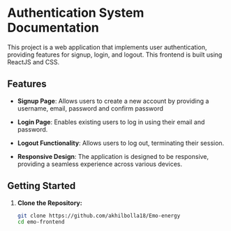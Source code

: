 # Authentication System Documentation

This project is a web application that implements user authentication, providing features for signup, login, and logout. This frontend is built using ReactJS and CSS.

## Features

- **Signup Page**: Allows users to create a new account by providing a username, email, password and confirm password

- **Login Page**: Enables existing users to log in using their email and password.

- **Logout Functionality**: Allows users to log out, terminating their session.

- **Responsive Design**: The application is designed to be responsive, providing a seamless experience across various devices.


## Getting Started

1. **Clone the Repository:**
   ```bash
   git clone https://github.com/akhilbolla18/Emo-energy
   cd emo-frontend



